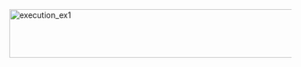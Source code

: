 <img width="675" height="87" alt="execution_ex1" src="https://github.com/user-attachments/assets/f04c40c5-19c5-4987-a880-72c607e08d25" />
